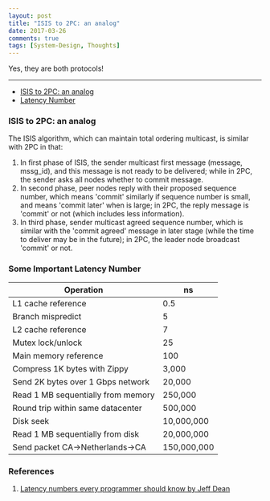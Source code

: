 ```yaml
---
layout: post
title: "ISIS to 2PC: an analog"
date: 2017-03-26
comments: true
tags: [System-Design, Thoughts]
---
```


<div class="post-teaser"> Yes, they are both protocols! </div>
<!-- more -->

<hr/>

* [ISIS to 2PC: an analog](#isis)
* [Latency Number](#ln)

<div id="isis">
</div>

### ISIS to 2PC: an analog

The ISIS algorithm, which can maintain total ordering multicast, is similar with 2PC in that:
1. In first phase of ISIS, the sender multicast first message (message, mssg_id), and this message is not ready to be delivered; while in 2PC, the sender asks all nodes whether to commit message.
2. In second phase, peer nodes reply with their proposed sequence number, which means 'commit' similarly if sequence number is small, and means 'commit later' when is large; in 2PC, the reply message is 'commit' or not (which includes less information).
3. In third phase, sender multicast agreed sequence number, which is similar with the 'commit agreed' message in later stage (while the time to deliver may be in the future); in 2PC, the leader node broadcast 'commit' or not.

<div id="ln">
</div>

### Some Important Latency Number

| Operation | ns |
| --------- | -- |
| L1 cache reference | 0.5 |
| Branch mispredict | 5	|
| L2 cache reference | 7 |
| Mutex lock/unlock | 25 |
| Main memory reference	| 100 |
| Compress 1K bytes with Zippy | 3,000 |
| Send 2K bytes over 1 Gbps network	| 20,000 |
| Read 1 MB sequentially from memory | 250,000 |
| Round trip within same datacenter | 500,000 |
| Disk seek	| 10,000,000 |
| Read 1 MB sequentially from disk | 20,000,000 |
| Send packet CA->Netherlands->CA |150,000,000 |

### References
1. [Latency numbers every programmer should know by Jeff Dean](https://fusiontables.google.com/DataSource?snapid=S523155yioc)